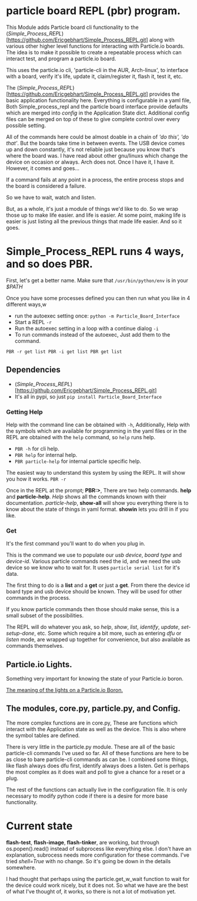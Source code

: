 # particle board REPL (pbr)  program.

This Module adds Particle board cli functionality to
the (_Simple_Process_REPL_)[https://github.com/Ericgebhart/Simple_Process_REPL.git] 
along with
various other higher level functions for interacting with Particle.io boards.
The idea is to make it possible to create a repeatable process which can interact
test, and program a particle.io board.

This uses the particle.io cli, 'particle-cli in the AUR, Arch-linux',
to interface with a board, verify it's life, update it, claim/register
it, flash it, test it, etc.

The (_Simple_Process_REPL_)[https://github.com/Ericgebhart/Simple_Process_REPL.git] 
provides the basic application functionality here. Everything
is configurable in a yaml file, Both Simple_process_repl and the particle board
interface provide defaults which are merged into _config_ in the Application
State dict. Additional config files can be merged on top of these to give complete
control over every possible setting.

All of the commands here could be almost doable in a chain of _'do this', 'do that'_. But
the boards take time in between events. The USB device comes up and down constantly,
it's not reliable just because you know that's where the board was. I have read about
other gnu/linuxs which change the device on occasion or always. Arch does not. Once
I have it, I have it. However, it comes and goes... 

If a command fails at any point in a process, the entire process stops and the
board is considered a failure.

So we have to wait, watch and listen.

But, as a whole, it's just a module of things we'd like to do.  So we 
wrap those up to make life easier. and life is easier. At some point, 
making life is easier is just listing all the previous things that made life easier. 
And so it goes.

# Simple_Process_REPL runs 4 ways, and so does PBR.

First, let's get a better name.
Make sure that `/usr/bin/python/env` is in your _$PATH_

Once you have some processes defined you can then run what you like in
4 different ways,w

 * run the autoexec setting once: `python -m Particle_Board_Interface`
 * Start a REPL   `-r`
 * Run the autoexec setting in a loop with a continue dialog `-i` 
 * To run commands instead of the autoexec, Just add them to the command.

 `PBR -r get list
  PBR -i get list
  PBR get list`

## Dependencies
 * (_Simple_Process_REPL_)[https://github.com/Ericgebhart/Simple_Process_REPL.git] 
 * It's all in pypi, so just `pip install Particle_Board_Interface`


### Getting Help

Help with the command line can be obtained with `-h`,
Additionally, Help with the symbols which are available for programming in the yaml files or 
in the REPL are obtained with the `help` command, so `help` runs help.
 * `PBR -h` for cli help.
 * `PBR help` for internal help.
 * `PBR particle-help` for internal particle specific help.

The easiest way to understand this system by using the REPL. 
It will show you how it works. `PBR -r` 
 
Once in the REPL at the prompt; __PBR:>__,  There are two help 
commands.  __help__ and __particle-help__.  _Help_ shows all
the commands known with their documentation. _particle-help_,
__show-all__ will show you everything there is to know about the state
of things in yaml format. __showin__ lets you drill in if you like.


### Get

It's the first command you'll want to do when you plug in.

This is the command we use to populate our _usb device_, _board type_ and _device-id_.
Various particle commands need the id, and we need the usb device so we know
who to wait for. It uses `particle serial list` for it's data.

The first thing to do is a __list__ and a __get__ or just a __get__. From there
the device id board type and usb device should be known. They will be used
for other commands in the process.

If you know particle commands then those should make sense, this is a small subset of the
possibilities. 

The REPL will do whatever you ask, so _help_, _show_, _list_, _identify_, 
_update_, _set-setup-done_, etc. Some which require a bit more, such as entering _dfu_ 
or _listen_ mode, are wrapped up together for convenience, but also available as
commands themselves.


## Particle.io Lights.
Something very important for knowing the state of your Particle.io boron.

[The meaning of the lights on a Particle.io Boron.](https://docs.particle.io/tutorials/device-os/led/boron/)


## The modules, core.py, particle.py, and Config.

The more complex functions are in core.py, These are functions which 
interact with the Application state as well as the device. 
This is also where the symbol tables are defined.

There is very little in the particle.py module. These are all of
the basic particle-cli commands I've used so far. All of these functions are
here to be as close to bare particle-cli commands as can be. I combined some 
things, like flash always does dfu first, identify always does a listen. 
Get is perhaps the most complex as it does wait and poll to give a chance 
for a reset or a plug.

The rest of the functions can actually live in the configuration file. 
It is only necessary to modify python code if there is a desire for more 
base functionality.

# Current state

__flash-test__, __flash-image__, __flash-tinker__, are working, but through 
os.popen().read() instead of subprocess like everything else.  I don't have an
explanation, subrocess needs more configuration for these commands. I've 
tried _shell=True_ with no change. So it's going be down in the details somewhere.

I had thought that perhaps using the particle.get_w_wait function to wait for the device could
work nicely, but it does not. So what we have are the best of what I've thought of, it
works, so there is not a lot of motivation yet.



